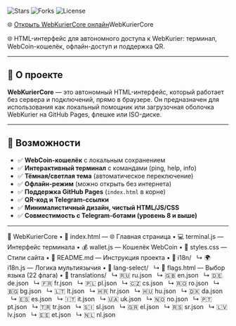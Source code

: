 ![Stars](https://img.shields.io/github/stars/Vladislav6410/WebKurierCore?style=social)
![Forks](https://img.shields.io/github/forks/Vladislav6410/WebKurierCore?style=social)
![License](https://img.shields.io/github/license/Vladislav6410/WebKurierCore)

🌐 [Открыть WebKurierCore онлайн](https://vladislav6410.github.io/WebKurierCore/)WebKurierCore

🌐 HTML-интерфейс для автономного доступа к WebKurier: терминал, WebCoin-кошелёк, офлайн-доступ и поддержка QR.

---

## 🚀 О проекте

**WebKurierCore** — это автономный HTML-интерфейс, который работает без сервера и подключений, прямо в браузере. Он предназначен для использования как локальный помощник или загрузочная оболочка WebKurier на GitHub Pages, флешке или ISO-диске.

---

## 🧩 Возможности

- ✅ **WebCoin-кошелёк** с локальным сохранением
- ✅ **Интерактивный терминал** с командами (ping, help, info)
- ✅ **Тёмная/светлая тема** (автоматическое переключение)
- ✅ **Офлайн-режим** (можно открыть без интернета)
- ✅ **Поддержка GitHub Pages** (`index.html` в корне)
- ✅ **QR-код и Telegram-ссылки**
- ✅ **Минималистичный дизайн, чистый HTML/JS/CSS**
- ✅ **Совместимость с Telegram-ботами (уровень 8 и выше)**

---

📂 WebKurierCore
	•	🧾 index.html — 🌐 Главная страница
	•	💻 terminal.js — Интерфейс терминала
	•	💰 wallet.js — Кошелёк WebCoin
	•	🎨 styles.css — Стили сайта
	•	📘 README.md — Инструкция проекта
	•	📁 i18n/
  ↳ 🌍 i18n.js — Логика мультиязычия
	•	📁 lang-select/
  ↳ 🚩 flags.html — Выбор языка (22 флага)
	•	📁 translations/
  ↳ 🇷🇺 ru.json
  ↳ 🇬🇧 en.json
  ↳ 🇩🇪 de.json
  ↳ 🇫🇷 fr.json
  ↳ 🇵🇱 pl.json
  ↳ 🇨🇿 cs.json
  ↳ 🇷🇴 ro.json
  ↳ 🇧🇬 bg.json
  ↳ 🇱🇹 lt.json
  ↳ 🇭🇷 hr.json
  ↳ 🇭🇺 hu.json
  ↳ 🇩🇰 da.json
  ↳ 🇪🇸 es.json
  ↳ 🇮🇹 it.json
  ↳ 🇺🇦 uk.json
  ↳ 🇳🇴 no.json
  ↳ 🇵🇹 pt.json
  ↳ 🇹🇷 tr.json
  ↳ 🇸🇮 sl.json
  ↳ 🇬🇷 el.json
  ↳ 🇷🇸 sr.json
  ↳ 🇱🇻 lv.json
  ↳ 🇪🇪 et.json
  ↳ 🇳🇱 nl.json
